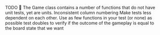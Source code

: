 TODO 
🙌 The Game class contains a number of functions that do not have unit tests, yet are units. 
Inconsistent column numbering
Make tests less dependent on each other. Use as few functions in your test (or none) as possible
test doubles to verify if the outcome of the gameplay is equal to the board state that we want